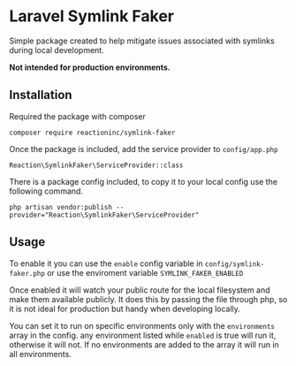 # Laravel Symlink Faker

Simple package created to help mitigate issues associated with symlinks during local development.

**Not intended for production environments.**

## Installation
Required the package with composer
```
composer require reactioninc/symlink-faker
```

Once the package is included, add the service provider to `config/app.php`
```
Reaction\SymlinkFaker\ServiceProvider::class
```

There is a package config included, to copy it to your local config use the following command.
```
php artisan vendor:publish --provider="Reaction\SymlinkFaker\ServiceProvider"
```

## Usage

To enable it you can use the `enable` config variable in `config/symlink-faker.php` or use the enviroment variable `SYMLINK_FAKER_ENABLED`

Once enabled it will watch your public route for the local filesystem and make them available publicly. It does this by passing the file through php, so it is not ideal for production but handy when developing locally.

You can set it to run on specific environments only with the `environments` array in the config. any environment listed while `enabled` is true will run it, otherwise it will not. If no environments are added to the array it will run in all environments.